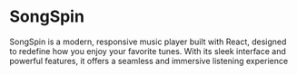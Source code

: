 # SongSpin
SongSpin is a modern, responsive music player built with React, designed to redefine how you enjoy your favorite tunes. With its sleek interface and powerful features, it offers a seamless and immersive listening experience
